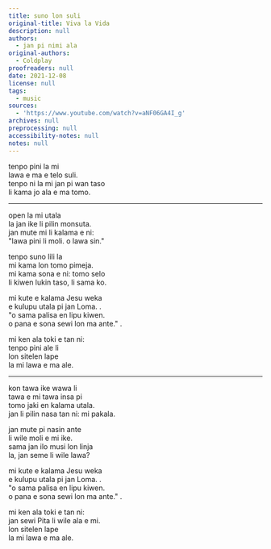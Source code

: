 ```yaml
---
title: suno lon suli
original-title: Viva la Vida
description: null
authors:
  - jan pi nimi ala
original-authors:
  - Coldplay
proofreaders: null
date: 2021-12-08
license: null
tags:
  - music
sources:
  - 'https://www.youtube.com/watch?v=aNF06GA4I_g'
archives: null
preprocessing: null
accessibility-notes: null
notes: null
---
```

tenpo pini la mi <!-- (In the past, I) -->  
lawa e ma e telo suli. <!-- (ruled the kingdom and the vast sea.) -->  
tenpo ni la mi jan pi wan taso <!-- (Now, I am alone,) -->  
li kama jo ala e ma tomo. <!-- (no longer owning the cities.) -->

-----

open la mi utala <!-- (In the beginning, when I fought,) -->  
la jan ike li pilin monsuta. <!-- (enemies felt fear.) -->  
jan mute mi li kalama e ni: <!-- (My crowd makes this voice:) -->  
"lawa pini li moli. o lawa sin." <!-- ("The previous king has died. Please be the new king.") -->

tenpo suno lili la <!-- (After short, shinny days,) -->  
mi kama lon tomo pimeja. <!-- (I came into a room of darkness.) -->  
mi kama sona e ni: tomo selo <!-- (I came to know that the castles) -->  
li kiwen lukin taso, li sama ko. <!-- (only appears to be strong, but were like dust.) -->

mi kute e kalama Jesu weka <!-- (I hear the distant, sound of Jesus) -->  
e kulupu utala pi jan Loma. <!-- (and the Roman people's armies) -->.  
"o sama palisa en lipu kiwen. <!-- ("Be like the sword and the shield) -->  
o pana e sona sewi lon ma ante." <!-- (and give the holy knowledge in a foreign land") -->.

mi ken ala toki e tan ni: <!-- (I cannot say the reason why,) -->  
tenpo pini ale li <!-- (if all the past) -->  
lon sitelen lape <!-- (were just a dream) -->  
la mi lawa e ma ale. <!-- (then I'd have ruled all the world.) -->

-----

kon tawa ike wawa li <!-- (The strong, bad wind) -->  
tawa e mi tawa insa pi <!-- (moves me into) -->  
tomo jaki en kalama utala. <!-- (a dirty room and the beating sounds.) -->  
jan li pilin nasa tan ni: mi pakala. <!-- (People feels mad because I've been messed up.) -->

jan mute pi nasin ante <!-- (Revolutionary people) -->  
li wile moli e mi ike. <!-- (want to kill the evil me.) -->  
sama jan ilo musi lon linja <!-- (if it's like a funny, controlled man on a string) -->  
la, jan seme li wile lawa? <!-- (then, who wants to be a king?) -->

mi kute e kalama Jesu weka <!-- (I hear the distant, sound of Jesus) -->  
e kulupu utala pi jan Loma. <!-- (and the Roman people's armies) -->.  
"o sama palisa en lipu kiwen. <!-- ("Be like the sword and the shield) -->  
o pana e sona sewi lon ma ante." <!-- (and give the holy knowledge in a foreign land") -->.

mi ken ala toki e tan ni: <!-- (I cannot say the reason why) -->  
jan sewi Pita li wile ala e mi. <!-- (The heaven's Peter does not want me.) -->  
lon sitelen lape <!-- (if it were a dream) -->  
la mi lawa e ma ale. <!-- (then I'd have ruled all the world.) -->
